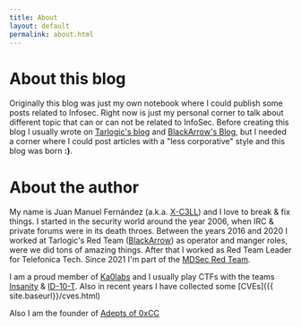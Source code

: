 ```yaml
---
title: About
layout: default
permalink: about.html
---
```


# About this blog

Originally this blog was just my own notebook where I could publish some posts related to Infosec. Right now is just my personal corner to talk about different topic that can or can not be related to InfoSec. Before creating this blog I usually wrote on [Tarlogic's blog](https://www.tarlogic.com/blog/) and [BlackArrow's Blog](https://www.blackarrow.net/blackarrow-blog/), but I needed a corner where I could post articles with a "less corporative" style and this blog was born __:)__.

# About the author

My name is Juan Manuel Fernández (a.k.a. [X-C3LL](https://twitter.com/TheXC3LL)) and I love to break & fix things. I started in the security world around the year 2006, when IRC & private forums were in its death throes. Between the years 2016 and 2020 I worked at Tarlogic's Red Team ([BlackArrow](https://www.blackarrow.net/red-team/)) as operator and manger roles, were we did tons of amazing things. After that I worked as Red Team Leader for Telefonica Tech. Since 2021 I'm part of the [MDSec Red Team](https://www.mdsec.co.uk/).


I am a proud member of [Ka0labs](https://blog.ka0labs.net/) and I usually play CTFs with the teams [Insanity](https://ctftime.org/team/812) & [ID-10-T](https://ctftime.org/team/50611). Also in recent years I have collected some [CVEs]({{ site.baseurl}}/cves.html)

Also I am the founder of [Adepts of 0xCC](https://adepts.of0x.cc/)
